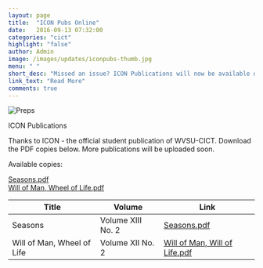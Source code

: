 ```yaml
---
layout: page
title:  "ICON Pubs Online"
date:   2016-09-13 07:32:00
categories: "cict"
highlight: "false"
author: Admin
image: /images/updates/iconpubs-thumb.jpg
menu: " "
short_desc: "Missed an issue? ICON Publications will now be available online too."
link_text: "Read More"
comments: true
---
```


<div>
	<img class="img-responsive" src="{{"/images/updates/iconpubs.jpg" | prepend: site.baseurl | prepend: site.url}}" alt="Preps">
</div>
<p class="img-desc">
  ICON Publications
</p>
<p>Thanks to ICON - the official student publication of WVSU-CICT. Download the PDF copies below. More publications will be uploaded soon.</p>

<div class="iconpubs-mobile">
<p>Available copies:</p>
  <a href="{{"/downloads/seasons.pdf" | prepend: site.baseurl | prepend: site.url}}" class="iconpubs-mobile-link mdl-button mdl-js-button mdl-button--raised mdl-js-ripple-effect">
  Seasons.pdf
  </a>
  <div class="section-spacer"></div>
  <a href="{{"/downloads/will-of-man.pdf" | prepend: site.baseurl | prepend: site.url}}" class="iconpubs-mobile-link mdl-button mdl-js-button mdl-button--raised mdl-js-ripple-effect">
  Will of Man, Wheel of Life.pdf
  </a>
</div>

<table class="iconpubs-desktop mdl-data-table mdl-js-data-table">
  <thead>
    <tr>
      <th class="mdl-data-table__cell--non-numeric">Title</th>
      <th class="mdl-data-table__cell--non-numeric">Volume</th>
      <th class="mdl-data-table__cell--non-numeric">Link</th>
    </tr>
  </thead>
  <tbody>
    <tr>
      <td class="mdl-data-table__cell--non-numeric">Seasons</td>
      <td class="mdl-data-table__cell--non-numeric">Volume XIII No. 2</td>
      <td class="mdl-data-table__cell--non-numeric"><a href="{{"/downloads/seasons.pdf" | prepend: site.baseurl | prepend: site.url}}">Seasons.pdf</a></td>
    </tr>
    <tr>
      <td class="mdl-data-table__cell--non-numeric">Will of Man, Wheel of Life</td>
      <td class="mdl-data-table__cell--non-numeric">Volume XII No. 2</td>
      <td class="mdl-data-table__cell--non-numeric"><a href="{{"/downloads/will-of-man.pdf" | prepend: site.baseurl | prepend: site.url}}">Will of Man, Will of Life.pdf</a></td>
    </tr>
  </tbody>
</table>

<div class="section-spacer"></div>

